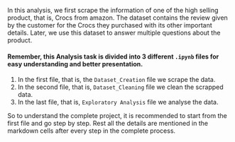 In this analysis, we first scrape the information of one of the high selling product, that is, Crocs from amazon. The dataset contains the review given by the customer for the Crocs they purchased with its other important details. Later, we use this dataset to answer multiple questions about the product.

#### Remember, this Analysis task is divided into 3 different `.ipynb` files for easy understanding and better presentation.
1. In the first file, that is, the `Dataset_Creation` file we scrape the data.
2. In the second file, that is, `Dataset_Cleaning` file we clean the scrapped data.
3. In the last file, that is, `Exploratory Analysis` file we analyse the data.

So to understand the complete project, it is recommended to start from the first file and go step by step. Rest all the details are mentioned in the markdown cells after every step in the complete process.
